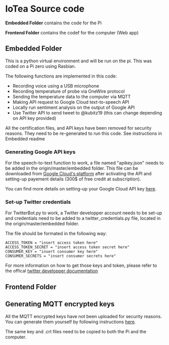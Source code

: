 # IoTea Source code

**Embedded Folder** contains the code for the Pi

**Frontend Folder** contains the codef for the computer (Web app)

## Embedded Folder
This is a python virtual environment and will be run on the pi. This was coded on a Pi zero using Rasbian. 

The following functions are implemented in this code: 
* Recording voice using a USB microphone
* Recording temperature of probe via OneWire protocol
* Sending the temperature data to the computer via MQTT
* Making API request to Google Cloud text-to-speech API
* Locally run sentiment analysis on the output of Google API
* Use Twitter API to send tweet to @kubitz19 (this can change depending on API key provided)

All the certification files, and API keys have been removed for security reasons. They need to be re-generated to run this code. 
See instructions in Embedded readme

### Generating Google API keys
For the speech-to-text function to work, a file named "apikey.json" needs to be added in the origin/master/embedded folder. 
This file can be downloaded from [Google Cloud's platform](https://console.cloud.google.com/) after activating the API and setting-up payement details (300$ of free credit at subscription). 

You can find more details on setting-up your Google Cloud API key [here](https://cloud.google.com/iam/docs/creating-managing-service-account-keys).

### Set-up Twitter credentials
For TwitterBot.py to work, a Twitter developper account needs to be set-up and credentials need to be added to a twitter_credentials.py file, located in the origin/master/embedded folder.

The file should be formated in the following way: 
~~~~{.python}
ACCESS_TOKEN = "insert access token here"
ACCESS_TOKEN_SECRET = "insert access token secret here"
CONSUMER_KEY = "insert consumer key here"
CONSUMER_SECRETS = "insert consumer secrets here"
~~~~

For more information on how to get those keys and token, please refer to the offical [twitter developper documentation](https://developer.twitter.com/en/docs/basics/authentication/oauth-1-0a/obtaining-user-access-tokens)

## Frontend Folder

## Generating MQTT encrypted keys
All the MQTT encrypted keys have not been uploaded for security reasons. 
You can generate them yourself by following instructions [here](http://www.steves-internet-guide.com/creating-and-using-client-certificates-with-mqtt-and-mosquitto/).

The same key and .crt files need to be copied to both the Pi and the computer. 
